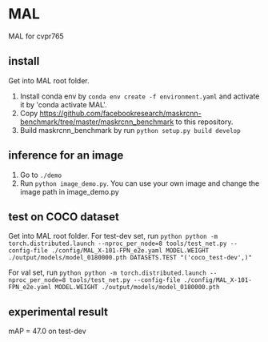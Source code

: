 # MAL
MAL for cvpr765


## install
Get into MAL root folder.
1. Install conda env by `conda env create -f environment.yaml` and activate it by 'conda activate MAL'.
2. Copy https://github.com/facebookresearch/maskrcnn-benchmark/tree/master/maskrcnn_benchmark to this repository.
3. Build maskrcnn_benchmark by run `python setup.py build develop`

## inference for an image
1. Go to `./demo`
2. Run `python image_demo.py`. You can use your own image and change the image path in image_demo.py

## test on COCO dataset
Get into MAL root folder.
For test-dev set, run
`python python -m torch.distributed.launch --nproc_per_node=8 tools/test_net.py --config-file ./config/MAL_X-101-FPN_e2e.yaml MODEL.WEIGHT ./output/models/model_0180000.pth DATASETS.TEST "('coco_test-dev',)"`

For val set, run
`python python -m torch.distributed.launch --nproc_per_node=8 tools/test_net.py --config-file ./config/MAL_X-101-FPN_e2e.yaml MODEL.WEIGHT ./output/models/model_0180000.pth`

## experimental result
mAP = 47.0 on test-dev
